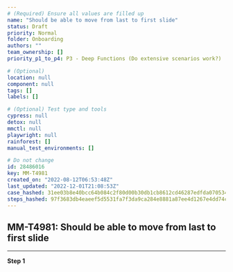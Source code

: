 ```yaml
---
# (Required) Ensure all values are filled up
name: "Should be able to move from last to first slide"
status: Draft
priority: Normal
folder: Onboarding
authors: ""
team_ownership: []
priority_p1_to_p4: P3 - Deep Functions (Do extensive scenarios work?)

# (Optional)
location: null
component: null
tags: []
labels: []

# (Optional) Test type and tools
cypress: null
detox: null
mmctl: null
playwright: null
rainforest: []
manual_test_environments: []

# Do not change
id: 28486016
key: MM-T4981
created_on: "2022-08-12T06:53:48Z"
last_updated: "2022-12-01T21:08:53Z"
case_hashed: 31ee03b8e40bcc64b084c2f80d00b30db1cb8612cd46287edfda0705345ab762e75acbda3835c2f840e33c8709b6b40f
steps_hashed: 97f3683db4eaeef5d5531fa7f3da9ca284e8881a87ee4d1267e4dd74c6ed9f072f466751c3066801a655928ba03982d3
---
```


<!-- (Auto-generated) Based on frontmatter's "key" and "name" -->

## MM-T4981: Should be able to move from last to first slide

---

**Step 1**
